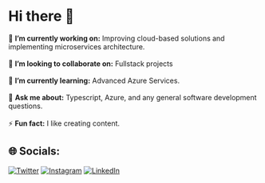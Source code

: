 # Hi there 👋
🔭 **I’m currently working on:**  Improving cloud-based solutions and implementing microservices architecture.<br><br>👯 **I’m looking to collaborate on:**  Fullstack projects<br><br>🌱 **I’m currently learning:**  Advanced Azure Services.<br><br>💬 **Ask me about:**  Typescript, Azure, and any general software development questions.<br><br>⚡ **Fun fact:**  I like creating content.


## 🌐 Socials:
[![Twitter](https://img.shields.io/twitter/follow/kumarsachinguri)](https://x.com/kumarsachinguri) [![Instagram](https://img.shields.io/badge/Instagram-%23E4405F.svg?logo=Instagram&logoColor=white)](https://www.instagram.com/kumarsachinguri/) [![LinkedIn](https://img.shields.io/badge/LinkedIn-%230077B5.svg?logo=linkedin&logoColor=white)](https://www.linkedin.com/in/kumarsachinguri/)

<!--
- 🔭 I’m currently working on ...
- 🌱 I’m currently learning ...
- 👯 I’m looking to collaborate on ...
- 🤔 I’m looking for help with ...
- 💬 Ask me about ...
- 📫 How to reach me: ...
- 😄 Pronouns: ...
- ⚡ Fun fact: ...
-->
